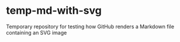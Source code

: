 # temp-md-with-svg
Temporary repository for testing how GitHub renders a Markdown file containing an SVG image
